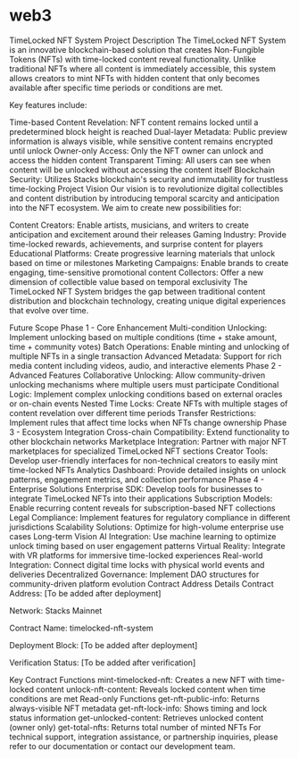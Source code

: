 # web3
TimeLocked NFT System
Project Description
The TimeLocked NFT System is an innovative blockchain-based solution that creates Non-Fungible Tokens (NFTs) with time-locked content reveal functionality. Unlike traditional NFTs where all content is immediately accessible, this system allows creators to mint NFTs with hidden content that only becomes available after specific time periods or conditions are met.

Key features include:

Time-based Content Revelation: NFT content remains locked until a predetermined block height is reached
Dual-layer Metadata: Public preview information is always visible, while sensitive content remains encrypted until unlock
Owner-only Access: Only the NFT owner can unlock and access the hidden content
Transparent Timing: All users can see when content will be unlocked without accessing the content itself
Blockchain Security: Utilizes Stacks blockchain's security and immutability for trustless time-locking
Project Vision
Our vision is to revolutionize digital collectibles and content distribution by introducing temporal scarcity and anticipation into the NFT ecosystem. We aim to create new possibilities for:

Content Creators: Enable artists, musicians, and writers to create anticipation and excitement around their releases
Gaming Industry: Provide time-locked rewards, achievements, and surprise content for players
Educational Platforms: Create progressive learning materials that unlock based on time or milestones
Marketing Campaigns: Enable brands to create engaging, time-sensitive promotional content
Collectors: Offer a new dimension of collectible value based on temporal exclusivity
The TimeLocked NFT System bridges the gap between traditional content distribution and blockchain technology, creating unique digital experiences that evolve over time.

Future Scope
Phase 1 - Core Enhancement
Multi-condition Unlocking: Implement unlocking based on multiple conditions (time + stake amount, time + community votes)
Batch Operations: Enable minting and unlocking of multiple NFTs in a single transaction
Advanced Metadata: Support for rich media content including videos, audio, and interactive elements
Phase 2 - Advanced Features
Collaborative Unlocking: Allow community-driven unlocking mechanisms where multiple users must participate
Conditional Logic: Implement complex unlocking conditions based on external oracles or on-chain events
Nested Time Locks: Create NFTs with multiple stages of content revelation over different time periods
Transfer Restrictions: Implement rules that affect time locks when NFTs change ownership
Phase 3 - Ecosystem Integration
Cross-chain Compatibility: Extend functionality to other blockchain networks
Marketplace Integration: Partner with major NFT marketplaces for specialized TimeLocked NFT sections
Creator Tools: Develop user-friendly interfaces for non-technical creators to easily mint time-locked NFTs
Analytics Dashboard: Provide detailed insights on unlock patterns, engagement metrics, and collection performance
Phase 4 - Enterprise Solutions
Enterprise SDK: Develop tools for businesses to integrate TimeLocked NFTs into their applications
Subscription Models: Enable recurring content reveals for subscription-based NFT collections
Legal Compliance: Implement features for regulatory compliance in different jurisdictions
Scalability Solutions: Optimize for high-volume enterprise use cases
Long-term Vision
AI Integration: Use machine learning to optimize unlock timing based on user engagement patterns
Virtual Reality: Integrate with VR platforms for immersive time-locked experiences
Real-world Integration: Connect digital time locks with physical world events and deliveries
Decentralized Governance: Implement DAO structures for community-driven platform evolution
Contract Address Details
Contract Address: [To be added after deployment]

Network: Stacks Mainnet

Contract Name: timelocked-nft-system

Deployment Block: [To be added after deployment]

Verification Status: [To be added after verification]

Key Contract Functions
mint-timelocked-nft: Creates a new NFT with time-locked content
unlock-nft-content: Reveals locked content when time conditions are met
Read-only Functions
get-nft-public-info: Returns always-visible NFT metadata
get-nft-lock-info: Shows timing and lock status information
get-unlocked-content: Retrieves unlocked content (owner only)
get-total-nfts: Returns total number of minted NFTs
For technical support, integration assistance, or partnership inquiries, please refer to our documentation or contact our development team.

